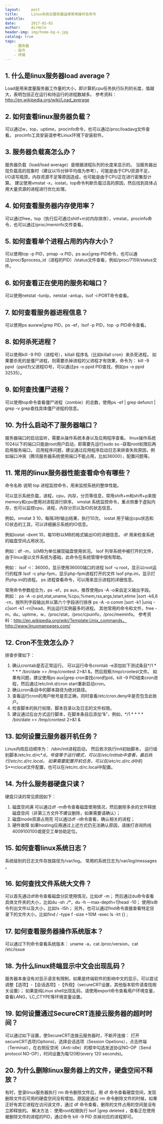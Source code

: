 ```yaml
---
layout:     post
title:      Linux系统云服务器运维常用操作及命令
subtitle:
date:       2017-02-03
author:     Airmole
header-img: img/home-bg-o.jpg
catalog: true
tags:
    - 服务器
    - 指令
    - 终端
---
```



## 1. 什么是linux服务器load average？
Load是用来度量服务器工作量的大小，即计算机cpu任务执行队列的长度，值越大，表明包括正在运行和待运行的进程数越多。
参考资料：http://en.wikipedia.org/wiki/Load_average
## 2. 如何查看linux服务器负载？
可以通过w，top，uptime，procinfo命令，也可以通过/proc/loadavg文件查看。
procinfo工具安装请参考Linux环境下安装软件。
## 3. 服务器负载高怎么办？
服务器负载（load/load average）是根据进程队列的长度来显示的。
当服务器出现负载高的现象时（建议以15分钟平均值为参考），可能是由于CPU资源不足，I/O读写瓶颈，内存资源不足等原因造成，也可能是由于CPU正在进行密集型计算。
建议使用vmstat -x，iostat，top命令判断负载过高的原因，然后找到具体占用大量资源的进程进行优化处理。
## 4. 如何查看服务器内存使用率？
可以通过free，top（执行后可通过shitf+m对内存排序），vmstat，procinfo命令，也可以通过/proc/meminfo文件查看。
## 5. 如何查看单个进程占用的内存大小？
可以使用top -p PID，pmap -x PID，ps aux|grep PID命令，也可以通过/proc/$process_id（进程的PID）/status文件查看，例如/proc/7159/status文件。
## 6. 如何查看正在使用的服务和端口？
可以使用netstat -tunlp，netstat -antup，lsof -i:PORT命令查看。
## 7. 如何查看服务器进程信息？
可以使用ps auxww|grep PID，ps -ef，lsof -p PID，top -p PID命令查看。
## 8. 如何杀死进程？
可以使用kill -9 PID（进程号），killall 程序名（比如killall cron）来杀死进程。
如果要杀死的是僵尸进程，则需要杀掉进程的父进程才有效果，命令为： kill -9 ppid（ppid为父进程ID号，可以通过ps -o ppid PID查找，例如ps -o ppid 32535）。
## 9. 如何查找僵尸进程？
可以使用top命令查看僵尸进程（zombie）的总数，使用ps -ef | grep defunct | grep -v grep查找具体僵尸进程的信息。
## 10. 为什么启动不了服务器端口？
服务器端口的启动监听，需要从操作系统本身以及应用程序查看。
linux操作系统1024以下的端口只能由root用户启动，即需要先运行sudo su –获取root权限后再启用服务端口。
应用程序问题，建议通过应用程序启动日志来排查失败原因，例如端口冲突（腾讯服务器系统使用端口不能占用，比如36000），配置问题等。
## 11. 常用的linux服务器性能查看命令有哪些？
命令名称	说明
top	进程监控命令，用来监控系统的整体性能。

可以显示系统负载，进程，cpu，内存，分页等信息，常用shift+m和shift+p来按memory和cpu使用对进程进行排序。
vmstat	系统监控命令，重点侧重于虚拟内存，也可以监控cpu，进程，内存分页以及IO的状态信息。

例如，vmstat 3 10，每隔3秒输出结果，执行10次。
iostat	用于输出cpu状态和IO状态的工具，可以详细展示系统的IO信息。

例如iostat -dxmt 10，每10秒以MB的格式输出IO的详细信息。
df	用来检查系统的磁盘空间占用状况。

例如：df -m，以MB为单位展现磁盘使用状况。
lsof	列举系统中被打开的文件，由于linux是以文件系统为基础，此命令在系统管理中很有帮助。

例如：
lsof -i：36000，显示使用36000端口的进程
lsof -u root，显示以root运行的程序
lsof -c php-fpm，显示php-fpm进程打开的文件
lsof php.ini，显示打开php.ini的进程。
ps	进程查看命令，可以用来显示进程的详细信息。

常用命令参数组合为，ps -ef，ps aux，推荐使用ps -A -o来自定义输出字段。
例如：
ps -A -o pid,stat,uname,%cpu,%mem,rss,args,lstart,etime |sort -k6,6 -rn，按所列字段输出并以第六个字段进行排序
ps -A -o comm |sort -k1 |uniq -c|sort -k1 -rn|head，列出运行实例最多的进程。
其他常用的命令和文件，free -m，du，uptime，w，/proc/stat，/proc/cpuinfo，/proc/meminfo。
参考资料：http://en.wikipedia.org/wiki/Template:Unix_commands，http://www.linuxmanpages.com/
## 12. Cron不生效怎么办？
排查步骤如下：
1) 确认crontab是否正常运行。
可以运行命令crontab -e添加如下测试条目*/1 * * * * /bin/date >> /tmp/crontest 2>&1 &，然后观察/tmp/crontest文件。
如果有问题，建议使用ps aux|grep cron查找cron的pid，kill -9 PID结束cron进程，然后通过/etc/init.d/cron start重新启动cron。
2) 确认cron条目中的脚本路径为绝对路径。
3) 查看运行cron的用户帐号是否正确，同时查看/etc/cron.deny中是否包含此账户。
4) 检查脚本的执行权限，脚本目录以及日志的文件权限。
5) 建议通过后台方式运行脚本，在脚本条目后添加“&”，例如，*/1 * * * * /bin/date >> /tmp/crontest 2>&1 &
## 13. 如何设置云服务器开机任务？
Linux内核启动顺序为：
/sbin/init进程启动，
然后依次执行init初始脚本，
运行级别脚本/etc/rc.d/rc*.d，*号值等于运行模式，可以在/etc/inittab中查看，最后执行/etc/rc.d/rc.local。
如果需要配置开机任务，可以在/etc/rc.d/rc*.d中的S**rclocal文件配置，也可以在/etc/rc.d/rc.local中配置。
## 14. 为什么服务器硬盘只读？
硬盘只读的常见原因如下：
1) 磁盘空间满
可以通过df -m命令查看磁盘使用情况，然后删除多余的文件释放磁盘空间（非第三方文件不建议删除，如果需要请确认）；
2) 磁盘inode资源占用完
可以通过df -i命令查看，确认相关的进程；
3) 硬件故障
如果hosting应用通过上述方式仍无法确认原因，请拨打咨询热线4009100100或提交工单协助定位。
## 15. 如何查看linux系统日志？
系统级别的日志文件存放路径为/var/log。
常用的系统日志为/var/log/messages 。
## 16. 如何查找文件系统大文件？
可以首先通过df命令查看磁盘分区使用情况，比如df -m；
然后通过du命令查看具体文件夹的大小，比如du -sh ./*，du -h --max-depth=1|head -10；
使用ls命令列出文件以及大小，比如ls -lSh；
另外，也可以通过find命令直接查看特定目录下的文件大小，比如find / -type f -size +10M -exec ls -lrt {} \;
## 17. 如何查看服务器操作系统版本？
可以通过下列命令查看系统版本：
uname -a，cat /proc/version，cat /etc/issue
## 18. 为什么linux终端显示中文会出现乱码？
服务器本身没有对显示语言有限制，如果是终端软件的影响中文的显示，可以尝试调整【选项】-【会话选项】-【外观】（secureCRT设置，其他版本软件请查找相关设置）；
如果是纯Linux shell出现乱码，请使用export命令查看用户环境变量，查看LANG，LC_CTYPE等环境变量设置。
## 19. 如何设置通过SecureCRT连接云服务器的超时时间？
可以通过如下设置，使SecureCRT连接云服务器时，不断开连接：
打开secureCRT选项(Options)，选择会话选项（Session Opetions），点击终端（Terminal），在右侧反空闲（Anti-idle）的框中勾选发送协议NO-OP（Send protocol NO-OP），时间设置为每120秒(every 120 seconds)。
## 20. 为什么删除linux服务器上的文件，硬盘空间不释放？
有时，登录linux服务器执行 rm 命令删除文件后，用 df 命令查看硬盘空间，发现删除文件后可用的硬盘空间没有增加。原因是通过 rm 命令删除文件的时候，如果正好有其它进程在访问该文件，通过 df 命令查看，删除的文件占用的空间是没有立即释放的。
解决方法：
使用root权限执行 lsof |grep deleted ，查看正在使用被删除文件的进程的PID，通过命令 kill -9 PID 杀掉对应的进程即可。
